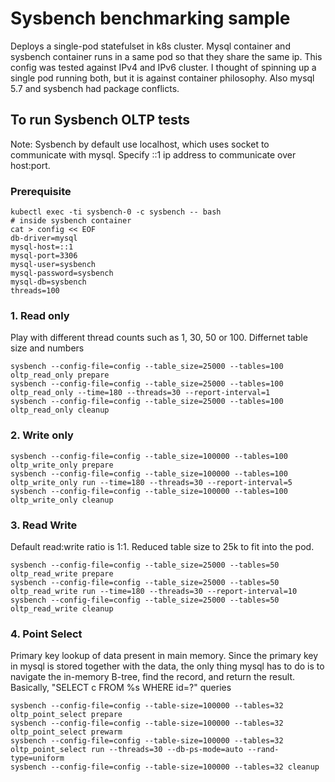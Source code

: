 # Sysbench benchmarking sample
Deploys a single-pod statefulset in k8s cluster. Mysql container and sysbench container runs in a same pod so that they share the same ip.
This config was tested against IPv4 and IPv6 cluster.
I thought of spinning up a single pod running both, but it is against container philosophy. Also mysql 5.7 and sysbench had package conflicts.

## To run Sysbench OLTP tests
Note: Sysbench by default use localhost, which uses socket to communicate with mysql. Specify ::1 ip address to communicate over host:port.

### Prerequisite
```shell
kubectl exec -ti sysbench-0 -c sysbench -- bash
# inside sysbench container
cat > config << EOF
db-driver=mysql
mysql-host=::1
mysql-port=3306
mysql-user=sysbench
mysql-password=sysbench
mysql-db=sysbench
threads=100
```

### 1. Read only
Play with different thread counts such as 1, 30, 50 or 100. Differnet table size and numbers
```shell
sysbench --config-file=config --table_size=25000 --tables=100 oltp_read_only prepare
sysbench --config-file=config --table_size=25000 --tables=100 oltp_read_only --time=180 --threads=30 --report-interval=1
sysbench --config-file=config --table_size=25000 --tables=100 oltp_read_only cleanup
```
### 2. Write only
```shell
sysbench --config-file=config --table_size=100000 --tables=100 oltp_write_only prepare
sysbench --config-file=config --table_size=100000 --tables=100 oltp_write_only run --time=180 --threads=30 --report-interval=5
sysbench --config-file=config --table_size=100000 --tables=100 oltp_write_only cleanup
```
### 3. Read Write
Default read:write ratio is 1:1. Reduced table size to 25k to fit into the pod.
```shell
sysbench --config-file=config --table_size=25000 --tables=50 oltp_read_write prepare
sysbench --config-file=config --table_size=25000 --tables=50 oltp_read_write run --time=180 --threads=30 --report-interval=10 
sysbench --config-file=config --table_size=25000 --tables=50 oltp_read_write cleanup
```
### 4. Point Select
Primary key lookup of data present in main memory. Since the primary key in mysql is stored together with the data, the only thing mysql has to do is to navigate the in-memory B-tree, find the record, and return the result.
Basically, "SELECT c FROM %s WHERE id=?" queries
```shell
sysbench --config-file=config --table-size=100000 --tables=32 oltp_point_select prepare
sysbench --config-file=config --table-size=100000 --tables=32 oltp_point_select prewarm
sysbench --config-file=config --table-size=100000 --tables=32 oltp_point_select run --threads=30 --db-ps-mode=auto --rand-type=uniform
sysbench --config-file=config --table-size=100000 --tables=32 cleanup
```


